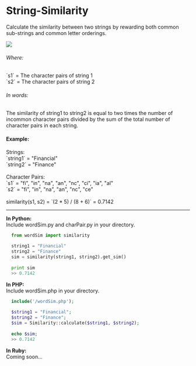 String-Similarity
=================

Calculate the similarity between two strings by rewarding both common sub-strings and common letter orderings.

<img src="https://d3fuw6vo22gqor.cloudfront.net/images/string_sim.gif" />

<h6>Where:</h6>
`s1` = The character pairs of string 1
<br>
`s2` = The character pairs of string 2

<h6>In words: </h6>
The similarity of string1 to string2 is equal to two times the number of incommon character pairs divided by the sum of the total number of character pairs in each string.

<h4>Example:</h4>
Strings:
<br>
`string1` = "Financial"
<br>
`string2` = "Finance"
<br>
<br>
Character Pairs:
<br>
`s1` = "fi", "in", "na", "an", "nc", "ci", "ia", "al"
<br>
`s2` = "fi", "in", "na", "an", "nc", "ce"
<br>
<br>
similarity(s1, s2) = `(2 * 5) / (8 + 6)` = 0.7142

____
<strong>In Python:</strong>
<br>
Include wordSim.py and charPair.py in your directory.
```python
  from wordSim import similarity
  
  string1 = "Financial"
  string2 = "Finance"
  sim = similarity(string1, string2).get_sim()
  
  print sim
  >> 0.7142
```
<strong>In PHP:</strong>
<br>
Include wordSim.php in your directory.
```php
  include('/wordSim.php');
  
  $string1 = "Financial";
  $string2 = "Finance";
  $sim = Similarity::calculate($string1, $string2);
  
  echo $sim;
  >> 0.7142
```
<strong>In Ruby:</strong>
<br>
Coming soon...
